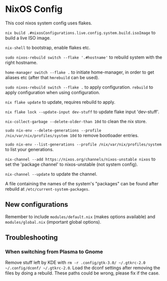 # NixOS Config
This cool nixos system config uses flakes.

`nix build .#nixosConfigurations.live.config.system.build.isoImage` to
build a live ISO image.

`nix-shell` to bootstrap, enable flakes etc.

`sudo nixos-rebuild switch --flake '.#hostname'` to rebuild system with the right hostname.

`home-manager switch --flake .` to initiate home-manager, in order to get aliases etc
(after that `hmrebuild` can be used).

`sudo nixos-rebuild switch --flake .` to apply configuration.
`rebuild` to apply configuration when using configuration.

`nix flake update` to update, requires rebuild to apply.

`nix flake lock --update-input dev-stuff` to update flake input 'dev-stuff'.

`nix-collect-garbage --delete-older-than 10d` to clean the nix store.

`sudo nix-env --delete-generations --profile /nix/var/nix/profiles/system 10d`
to remove bootloader entries.

`sudo nix-env --list-generations --profile /nix/var/nix/profiles/system` to
list your generations.

`nix-channel --add https://nixos.org/channels/nixos-unstable nixos` to
set the 'package channel' to nixos-unstable (not system config).

`nix-channel --update` to update the channel.

A file containing the names of the system's "packages" can be found after
rebuild at `/etc/current-system-packages`.

## New configurations
Remember to include `modules/default.nix` (makes options available) and `modules/global.nix`
(important global options).

## Troubleshooting
### When switching from Plasma to Gnome
Remove stuff left by KDE with `rm -r .config/gtk-3.0/ ~/.gtkrc-2.0 ~/.config/dconf/ ~/.gtkrc-2.0`.
Load the dconf settings after removing the files by doing a rebuild.
These paths could be wrong, please fix if the case.

